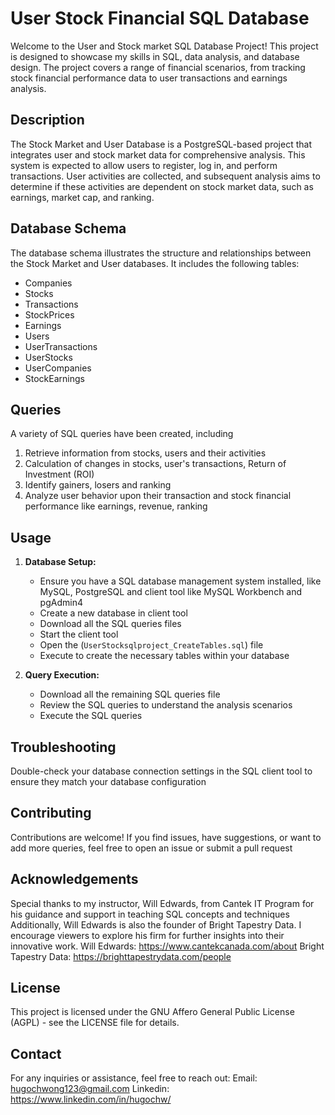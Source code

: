 # User Stock Financial SQL Database
Welcome to the User and Stock market SQL Database Project! This project is designed to showcase my skills in SQL, data analysis, and database design. The project covers a range of financial scenarios, from tracking stock financial performance data to user transactions and earnings analysis. 

## Description
The Stock Market and User Database is a PostgreSQL-based project that integrates user and stock market data for comprehensive analysis. This system is expected to allow users to register, log in, and perform transactions. User activities are collected, and subsequent analysis aims to determine if these activities are dependent on stock market data, such as earnings, market cap, and ranking. 

## Database Schema
The database schema illustrates the structure and relationships between the Stock Market and User databases. 
It includes the following tables:
- Companies
- Stocks
- Transactions
- StockPrices
- Earnings
- Users
- UserTransactions
- UserStocks
- UserCompanies
- StockEarnings

## Queries
A variety of SQL queries have been created, including 
1. Retrieve information from stocks, users and their activities
2. Calculation of changes in stocks, user's transactions, Return of Investment (ROI)
3. Identify gainers, losers and ranking 
4. Analyze user behavior upon their transaction and stock financial performance like earnings, revenue, ranking

## Usage
1. **Database Setup:**
   - Ensure you have a SQL database management system installed, like MySQL, PostgreSQL and client tool like MySQL Workbench and pgAdmin4
   - Create a new database in client tool 
   - Download all the SQL queries files
   - Start the client tool 
   - Open the (`UserStocksqlproject_CreateTables.sql`) file
   - Execute to create the necessary tables within your database
  
2. **Query Execution:**
   - Download all the remaining SQL queries file 
   - Review the SQL queries to understand the analysis scenarios
   - Execute the SQL queries 

## Troubleshooting
Double-check your database connection settings in the SQL client tool to ensure they match your database configuration

## Contributing
Contributions are welcome! If you find issues, have suggestions, or want to add more queries, feel free to open an issue or submit a pull request

## Acknowledgements
Special thanks to my instructor, Will Edwards, from Cantek IT Program for his guidance and support in teaching SQL concepts and techniques
Additionally, Will Edwards is also the founder of Bright Tapestry Data. I encourage viewers to explore his firm for further insights into their innovative work. 
Will Edwards: https://www.cantekcanada.com/about 
Bright Tapestry Data: https://brighttapestrydata.com/people 

## License
This project is licensed under the GNU Affero General Public License (AGPL) - see the LICENSE file for details.

## Contact
For any inquiries or assistance, feel free to reach out:
Email: hugochwong123@gmail.com
Linkedin: https://www.linkedin.com/in/hugochw/ 

